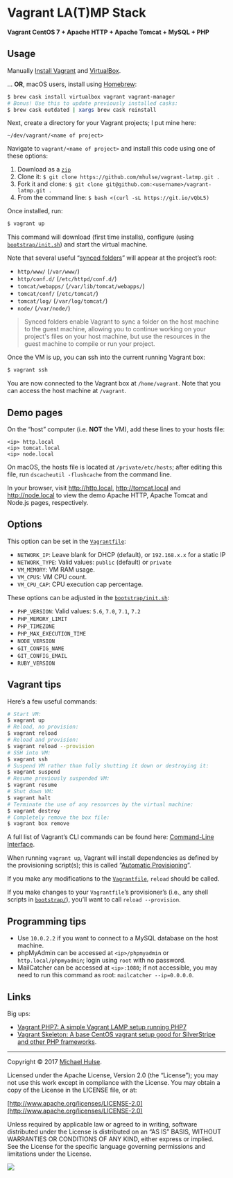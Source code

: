 # Vagrant LA(T)MP Stack

**Vagrant CentOS 7 + Apache HTTP + Apache Tomcat + MySQL + PHP**

## Usage

Manually [Install Vagrant](https://www.vagrantup.com) and [VirtualBox](https://www.virtualbox.org/wiki/Downloads).

… **OR**, macOS users, install using [Homebrew](https://brew.sh/):

```bash
$ brew cask install virtualbox vagrant vagrant-manager
# Bonus! Use this to update previously installed casks:
$ brew cask outdated | xargs brew cask reinstall
```

Next, create a directory for your Vagrant projects; I put mine here:

```text
~/dev/vagrant/<name of project>
```

Navigate to `vagrant/<name of project>` and install this code using one of these options:

1. Download as a [`zip`](../../archive/master.zip)
1. Clone it: `$ git clone https://github.com/mhulse/vagrant-latmp.git .`
1. Fork it and clone: `$ git clone git@github.com:<username>/vagrant-latmp.git .`
1. From the command line: `$ bash <(curl -sL https://git.io/vQbL5)`

Once installed, run:

```bash
$ vagrant up
```

This command will download (first time installs), configure (using [`bootstrap/init.sh`](init.sh)) and start the virtual machine.

Note that several useful “[synced folders](https://www.vagrantup.com/docs/synced-folders/basic_usage.html)” will appear at the project’s root:

- `http/www/` (`/var/www/`)
- `http/conf.d/` (`/etc/httpd/conf.d/`)
- `tomcat/webapps/` (`/var/lib/tomcat/webapps/`)
- `tomcat/conf/` (`/etc/tomcat/`)
- `tomcat/log/` (`/var/log/tomcat/`)
- `node/` (`/var/node/`)

> Synced folders enable Vagrant to sync a folder on the host machine to the guest machine, allowing you to continue working on your project's files on your host machine, but use the resources in the guest machine to compile or run your project.

Once the VM is up, you can ssh into the current running Vagrant box:

```bash
$ vagrant ssh
```

You are now connected to the Vagrant box at `/home/vagrant`. Note that you can access the host machine at `/vagrant`.

## Demo pages

On the “host” computer (i.e. **NOT** the VM), add these lines to your hosts file:

```text
<ip> http.local
<ip> tomcat.local
<ip> node.local
```

On macOS, the hosts file is located at `/private/etc/hosts`; after editing this file, run `dscacheutil -flushcache` from the command line.

In your browser, visit <http://http.local>, <http://tomcat.local> and <http://node.local> to view the demo Apache HTTP, Apache Tomcat and Node.js pages, respectively.

## Options

This option can be set in the [`Vagrantfile`](Vagrantfile):

- `NETWORK_IP`: Leave blank for DHCP (default), or `192.168.x.x` for a static IP
- `NETWORK_TYPE`: Valid values: `public` (default) or `private`
- `VM_MEMORY`: VM RAM usage.
- `VM_CPUS`: VM CPU count.
- `VM_CPU_CAP`: CPU execution cap percentage.

These options can be adjusted in the [`bootstrap/init.sh`](bootstrap/init.sh):

- `PHP_VERSION`: Valid values: `5.6`, `7.0`, `7.1`, `7.2`
- `PHP_MEMORY_LIMIT`
- `PHP_TIMEZONE`
- `PHP_MAX_EXECUTION_TIME`
- `NODE_VERSION`
- `GIT_CONFIG_NAME`
- `GIT_CONFIG_EMAIL`
- `RUBY_VERSION`

## Vagrant tips

Here’s a few useful commands:

```bash
# Start VM:
$ vagrant up
# Reload, no provision:
$ vagrant reload
# Reload and provision:
$ vagrant reload --provision
# SSH into VM:
$ vagrant ssh
# Suspend VM rather than fully shutting it down or destroying it:
$ vagrant suspend
# Resume previously suspended VM:
$ vagrant resume
# Shut down VM:
$ vagrant halt
# Terminate the use of any resources by the virtual machine:
$ vagrant destroy
# Completely remove the box file:
$ vagrant box remove
```

A full list of Vagrant’s CLI commands can be found here: [Command-Line Interface](https://www.vagrantup.com/docs/cli/).

When running `vagrant up`, Vagrant will install dependencies as defined by the provisioning script(s); this is called “[Automatic Provisioning](https://www.vagrantup.com/intro/getting-started/provisioning.html)”.

If you make any modifications to the [`Vagrantfile`](Vagrantfile), `reload` should be called.

If you make changes to your `Vagrantfile`’s provisioner’s (i.e., any shell scripts in [`bootstrap/`](bootstrap/)), you’ll want to call `reload --provision`.

## Programming tips

- Use `10.0.2.2` if you want to connect to a MySQL database on the host machine.
- phpMyAdmin can be accessed at `<ip>/phpmyadmin` or `http.local/phpmyadmin`; login using `root` with no password.
- MailCatcher can be accessed at `<ip>:1080`; if not accessible, you may need to run this command as root: `mailcatcher --ip=0.0.0.0`.

## Links

Big ups:

- [Vagrant PHP7: A simple Vagrant LAMP setup running PHP7](https://github.com/spiritix/vagrant-php7)
- [Vagrant Skeleton: A base CentOS vagrant setup good for SilverStripe and other PHP frameworks](https://github.com/BetterBrief/vagrant-skeleton/blob/master/Vagrantfile).

---

Copyright © 2017 [Michael Hulse](http://mky.io).

Licensed under the Apache License, Version 2.0 (the “License”); you may not use this work except in compliance with the License. You may obtain a copy of the License in the LICENSE file, or at:

[http://www.apache.org/licenses/LICENSE-2.0](http://www.apache.org/licenses/LICENSE-2.0)

Unless required by applicable law or agreed to in writing, software distributed under the License is distributed on an “AS IS” BASIS, WITHOUT WARRANTIES OR CONDITIONS OF ANY KIND, either express or implied. See the License for the specific language governing permissions and limitations under the License.

<img src="https://github.global.ssl.fastly.net/images/icons/emoji/octocat.png">
